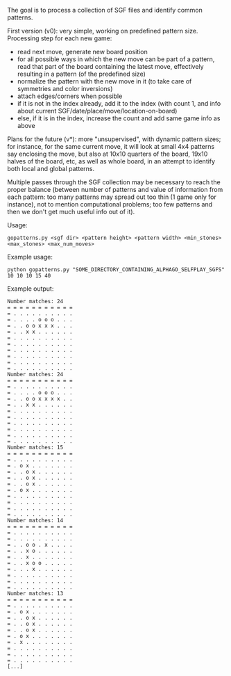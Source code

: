 The goal is to process a collection of SGF files and identify common patterns.

First version (v0): very simple, working on predefined pattern size.
Processing step for each new game:
- read next move, generate new board position
- for all possible ways in which the new move can be part of a pattern, read that part of the board containing the latest move, effectively resulting in a pattern (of the predefined size)
- normalize the pattern with the new move in it (to take care of symmetries and color inversions)
- attach edges/corners when possible
- if it is not in the index already, add it to the index (with count 1, and info about current SGF/date/place/move/location-on-board)
- else, if it is in the index, increase the count and add same game info as above

Plans for the future (v*): more "unsupervised", with dynamic pattern sizes; for instance, for the same current move, it will look at small 4x4 patterns say enclosing the move, but also at 10x10 quarters of the board, 19x10 halves of the board, etc, as well as whole board, in an attempt to identify both local and global patterns.

Multiple passes through the SGF collection may be necessary to reach the proper balance (between number of patterns and value of information from each pattern: too many patterns may spread out too thin (1 game only for instance), not to mention computational problems; too few patterns and then we don't get much useful info out of it).

Usage:

```
gopatterns.py <sgf dir> <pattern height> <pattern width> <min_stones> <max_stones> <max_num_moves>
```

Example usage:
```
python gopatterns.py "SOME_DIRECTORY_CONTAINING_ALPHAGO_SELFPLAY_SGFS" 10 10 10 15 40
```

Example output:
```
Number matches: 24
= = = = = = = = = = =
= . . . . . . . . . .
= . . . . o o o . . .
= . . o o x x x . . .
= . . x x . . . . . .
= . . . . . . . . . .
= . . . . . . . . . .
= . . . . . . . . . .
= . . . . . . . . . .
= . . . . . . . . . .
= . . . . . . . . . .
Number matches: 24
= = = = = = = = = = =
= . . . . . . . . . .
= . . . . o o o . . .
= . . o o x x x x . .
= . . x x . . . . . .
= . . . . . . . . . .
= . . . . . . . . . .
= . . . . . . . . . .
= . . . . . . . . . .
= . . . . . . . . . .
= . . . . . . . . . .
Number matches: 15
= = = = = = = = = = =
= . . . . . . . . . .
= . o x . . . . . . .
= . . o x . . . . . .
= . . o x . . . . . .
= . . o x . . . . . .
= . o x . . . . . . .
= . . . . . . . . . .
= . . . . . . . . . .
= . . . . . . . . . .
= . . . . . . . . . .
Number matches: 14
= = = = = = = = = = =
= . . . . . . . . . .
= . . . . . . . . . .
= . . o o . x . . . .
= . . x o . . . . . .
= . . x . . . . . . .
= . . x o o . . . . .
= . . . x . . . . . .
= . . . . . . . . . .
= . . . . . . . . . .
= . . . . . . . . . .
Number matches: 13
= = = = = = = = = = =
= . . . . . . . . . .
= . o x . . . . . . .
= . . o x . . . . . .
= . . o x . . . . . .
= . . o x . . . . . .
= . o x . . . . . . .
= . x . . . . . . . .
= . . . . . . . . . .
= . . . . . . . . . .
= . . . . . . . . . .
[...]
```

